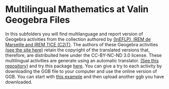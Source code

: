 # Multilingual Mathematics at Valin Geogebra Files
In this subfolders you will find multilanguage and report version of Geogebra activities from the 
collection authored by [(InEFLP), IREM de Marseille and IREM TICE (C2iT)](https://www.geogebra.org/m/d4GKJwmq). 
The authors of these Geogebra activities [(see the site here)](https://irem.univ-amu.fr/fr/groupes-travail/groupe-travail-innovation-experimentation-formation-lp) retain the copyright of the
translated versions that, therefore, are distribuited here under the CC-BY-NC-ND 3.0 license. These multilingual activities are generate using an automatic translator. [(See this repository)](https://github.com/TWINGSISTER/GeogebraMultilanguageTranslator) and try this package [here](https://twingsister.github.io/GeogebraMultilanguageTranslator/index-private-latest.html). You can give a try to each activity by downloading the GGB file to your computer and use the online version of GGB. You can start with [this example](https://twingsister.github.io/GeogebraMultilanguageTranslator/example.html) and then upload another ggb you have downloaded.